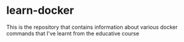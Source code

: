 # learn-docker
This is the repository that contains information about various docker commands that I've learnt from the educative course
